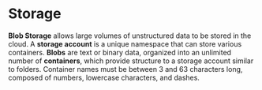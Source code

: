# Storage

**Blob Storage** allows large volumes of unstructured data to be stored in the cloud.
A **storage account** is a unique namespace that can store various containers.
**Blobs** are text or binary data, organized into an unlimited number of **containers**, which provide structure to a storage account similar to folders.
Container names must be between 3 and 63 characters long, composed of numbers, lowercase characters, and dashes.

